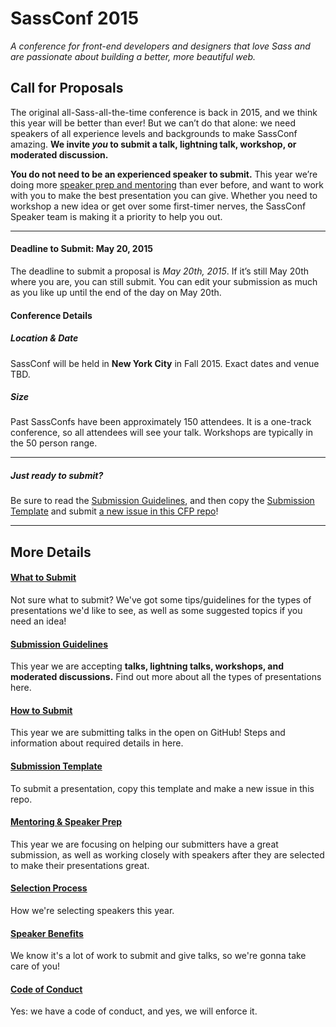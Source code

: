 # SassConf 2015

_A conference for front-end developers and designers that love Sass and are passionate about building a better, more beautiful web._

## Call for Proposals

The original all-Sass-all-the-time conference is back in 2015, and we think this year will be better than ever! But we can’t do that alone: we need speakers of all experience levels and backgrounds to make SassConf amazing. **We invite *you* to submit a talk, lightning talk, workshop, or moderated discussion.**

**You do not need to be an experienced speaker to submit.** This year we’re doing more [speaker prep and mentoring](https://github.com/SassConf/2015-speaker-cfp/blob/master/docs/mentoring-speaker-prep.md) than ever before, and want to work with you to make the best presentation you can give. Whether you need to workshop a new idea or get over some first-timer nerves, the SassConf Speaker team is making it a priority to help you out. 

* * * 

#### Deadline to Submit: May 20, 2015

The deadline to submit a proposal is *May 20th, 2015*. If it’s still May 20th where you are, you can still submit. You can edit your submission as much as you like up until the end of the day on May 20th.

#### Conference Details

##### Location & Date
SassConf will be held in **New York City** in Fall 2015. Exact dates and venue TBD.
##### Size
Past SassConfs have been approximately 150 attendees. It is a one-track conference, so all attendees will see your talk. Workshops are typically in the 50 person range.

* * * 

##### Just ready to submit?
Be sure to read the [Submission Guidelines](https://github.com/SassConf/2015-speaker-cfp/blob/master/docs/submission-guidelines.md), and then copy the [Submission Template](https://github.com/SassConf/2015-speaker-cfp/blob/master/docs/submission-template.md) and submit [a new issue in this CFP repo](https://github.com/SassConf/2015-speaker-cfp/issues/new)!


* * *

## More Details

#### [What to Submit](https://github.com/SassConf/2015-speaker-cfp/blob/master/docs/what-to-submit.md)
Not sure what to submit? We've got some tips/guidelines for the types of presentations we'd like to see, as well as some suggested topics if you need an idea!

#### [Submission Guidelines](https://github.com/SassConf/2015-speaker-cfp/blob/master/docs/submission-guidelines.md)
This year we are accepting **talks, lightning talks, workshops, and moderated discussions.** Find out more about all the types of presentations here.

#### [How to Submit](https://github.com/SassConf/2015-speaker-cfp/blob/master/docs/how-to-submit.md)
This year we are submitting talks in the open on GitHub! Steps and information about required details in here.

#### [Submission Template](https://github.com/SassConf/2015-speaker-cfp/blob/master/docs/submission-template.md)
To submit a presentation, copy this template and make a new issue in this repo.

#### [Mentoring & Speaker Prep](https://github.com/SassConf/2015-speaker-cfp/blob/master/docs/mentoring-speaker-prep.md)
This year we are focusing on helping our submitters have a great submission, as well as working closely with speakers after they are selected to make their presentations great.

#### [Selection Process](https://github.com/SassConf/2015-speaker-cfp/blob/master/docs/selection-process.md)
How we're selecting speakers this year.

#### [Speaker Benefits](https://github.com/SassConf/2015-speaker-cfp/blob/master/docs/speaker-benefits.md)
We know it's a lot of work to submit and give talks, so we're gonna take care of you!

#### [Code of Conduct](https://github.com/SassConf/2015-speaker-cfp/blob/master/docs/code-of-conduct.md)
Yes: we have a code of conduct, and yes, we will enforce it. 